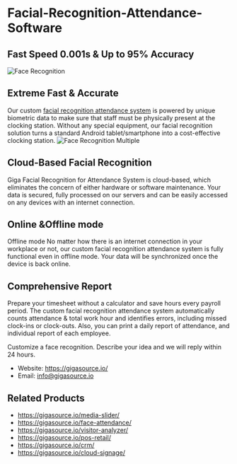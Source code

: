 # Facial-Recognition-Attendance-Software
## Fast Speed 0.001s & Up to 95% Accuracy
![Face Recognition](https://gigasource.b-cdn.net/wp-content/uploads/2020/04/Group-919.png)
## Extreme Fast & Accurate
Our custom [facial recognition attendance system](https://gigasource.io/face-attendance/) is powered by unique biometric data to make sure that staff must be physically present at the clocking station. Without any special equipment, our facial recognition solution turns a standard Android tablet/smartphone into a cost-effective clocking station.
![Face Recognition Multiple](https://gigasource.b-cdn.net/wp-content/uploads/2020/04/Group-922.png)
## Cloud-Based Facial Recognition
Giga Facial Recognition for Attendance System is cloud-based, which eliminates the concern of either hardware or software maintenance. Your data is secured, fully processed on our servers and can be easily accessed on any devices with an internet connection.
## Online &Offline mode
Offline mode
No matter how there is an internet connection in your workplace or not, our custom facial recognition attendance system is fully functional even in offline mode. Your data will be synchronized once the device is back online.
## Comprehensive Report
Prepare your timesheet without a calculator and save hours every payroll period. The custom facial recognition attendance system automatically counts attendance & total work hour and identifies errors, including missed clock-ins or clock-outs. Also, you can print a daily report of attendance, and individual report of each employee.

Customize a face recognition. Describe your idea and we will reply within 24 hours. 
- Website: https://gigasource.io/
- Email: info@gigasource.io
## Related Products
- https://gigasource.io/media-slider/
- https://gigasource.io/face-attendance/
- https://gigasource.io/visitor-analyzer/
- https://gigasource.io/pos-retail/
- https://gigasource.io/crm/
- https://gigasource.io/cloud-signage/
